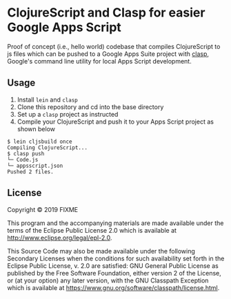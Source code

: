 # ClojureScript and Clasp for easier Google Apps Script

Proof of concept (i.e., hello world) codebase that compiles ClojureScript to js
files which can be pushed to a Google Apps Suite project
with [clasp](https://github.com/google/clasp), Google's command line utility
for local Apps Script development.

## Usage

  1. Install `lein` and `clasp`
  1. Clone this repository and cd into the base directory
  1. Set up a `clasp` project as instructed
  1. Compile your ClojureScript and push it to your Apps Script project as
  shown below

```
$ lein cljsbuild once
Compiling ClojureScript...
$ clasp push
└─ Code.js
└─ appsscript.json
Pushed 2 files.
```

## License

Copyright © 2019 FIXME

This program and the accompanying materials are made available under the
terms of the Eclipse Public License 2.0 which is available at
http://www.eclipse.org/legal/epl-2.0.

This Source Code may also be made available under the following Secondary
Licenses when the conditions for such availability set forth in the Eclipse
Public License, v. 2.0 are satisfied: GNU General Public License as published by
the Free Software Foundation, either version 2 of the License, or (at your
option) any later version, with the GNU Classpath Exception which is available
at https://www.gnu.org/software/classpath/license.html.
